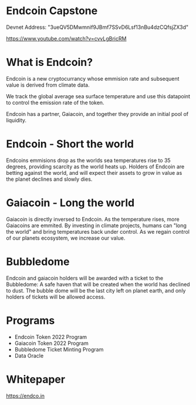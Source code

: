 # Endcoin Capstone

Devnet Address: "3ueQV5DMwmnif9JBmf7SSvD6Lsf13nBu4dzCQfsjZX3d"

https://www.youtube.com/watch?v=cvvLgBricRM

# What is Endcoin? 

Endcoin is a new cryptocurrancy whose emmision rate and subsequent value is derived from climate data. 

We track the global average sea surface temperature and use this datapoint to control the emission rate of the token. 

Endcoin has a partner, Gaiacoin, and together they provide an initial pool of liquidity. 

# Endcoin - Short the world
Endcoins emmisions drop as the worlds sea temperatures rise to 35 degrees, providing scarcity as the world heats up. 
Holders of Endcoin are betting against the world, and will expect their assets to grow in value as the planet declines and slowly dies. 

# Gaiacoin - Long the world
Gaiacoin is directly inversed to Endcoin. As the temperature rises, more Gaiacoins are emmited. By investing in climate projects, humans can "long the world" and bring temperatures back under control. As we regain control of our planets ecosystem, we increase our value. 

# Bubbledome
Endcoin and gaiacoin holders will be awarded with a ticket to the Bubbledome: A safe haven that will be created when the world has declined to dust. The bubble dome will be the last city left on planet earth, and only holders of tickets will be allowed access. 

# Programs

- Endcoin Token 2022 Program
- Gaiacoin Token 2022 Program
- Bubbledome Ticket Minting Program
- Data Oracle 

# Whitepaper

https://endco.in